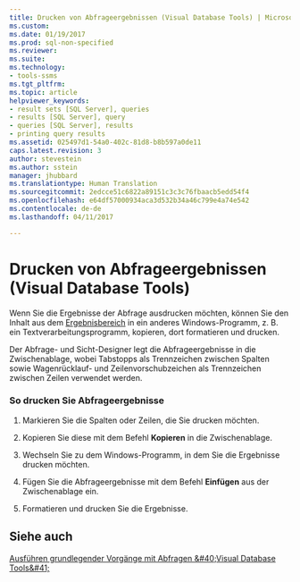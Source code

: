 ```yaml
---
title: Drucken von Abfrageergebnissen (Visual Database Tools) | Microsoft-Dokumentation
ms.custom: 
ms.date: 01/19/2017
ms.prod: sql-non-specified
ms.reviewer: 
ms.suite: 
ms.technology:
- tools-ssms
ms.tgt_pltfrm: 
ms.topic: article
helpviewer_keywords:
- result sets [SQL Server], queries
- results [SQL Server], query
- queries [SQL Server], results
- printing query results
ms.assetid: 025497d1-54a0-402c-81d8-b8b597a0de11
caps.latest.revision: 3
author: stevestein
ms.author: sstein
manager: jhubbard
ms.translationtype: Human Translation
ms.sourcegitcommit: 2edcce51c6822a89151c3c3c76fbaacb5edd54f4
ms.openlocfilehash: e64df57000934aca3d532b34a46c799e4a74e542
ms.contentlocale: de-de
ms.lasthandoff: 04/11/2017

---
```

# <a name="print-query-results-visual-database-tools"></a>Drucken von Abfrageergebnissen (Visual Database Tools)
Wenn Sie die Ergebnisse der Abfrage ausdrucken möchten, können Sie den Inhalt aus dem [Ergebnisbereich](../../ssms/visual-db-tools/results-pane-visual-database-tools.md) in ein anderes Windows-Programm, z. B. ein Textverarbeitungsprogramm, kopieren, dort formatieren und drucken.  
  
Der Abfrage- und Sicht-Designer legt die Abfrageergebnisse in die Zwischenablage, wobei Tabstopps als Trennzeichen zwischen Spalten sowie Wagenrücklauf- und Zeilenvorschubzeichen als Trennzeichen zwischen Zeilen verwendet werden.  
  
### <a name="to-print-query-results"></a>So drucken Sie Abfrageergebnisse  
  
1.  Markieren Sie die Spalten oder Zeilen, die Sie drucken möchten.  
  
2.  Kopieren Sie diese mit dem Befehl **Kopieren** in die Zwischenablage.  
  
3.  Wechseln Sie zu dem Windows-Programm, in dem Sie die Ergebnisse drucken möchten.  
  
4.  Fügen Sie die Abfrageergebnisse mit dem Befehl **Einfügen** aus der Zwischenablage ein.  
  
5.  Formatieren und drucken Sie die Ergebnisse.  
  
## <a name="see-also"></a>Siehe auch  
[Ausführen grundlegender Vorgänge mit Abfragen &amp;#40;Visual Database Tools&amp;#41;](../../ssms/visual-db-tools/perform-basic-operations-with-queries-visual-database-tools.md)  
  

